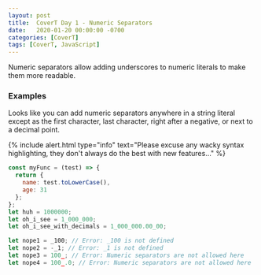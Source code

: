 ```yaml
---
layout: post
title:  CoverT Day 1 - Numeric Separators
date:   2020-01-20 00:00:00 -0700
categories: [CoverT]
tags: [CoverT, JavaScript]
---
```


Numeric separators allow adding underscores to numeric literals to make them more readable.

### Examples

Looks like you can add numeric separators anywhere in a string literal except as the first character, last character, right after a negative, or next to a decimal point.

{% include alert.html 
    type="info" 
    text="Please excuse any wacky syntax highlighting, they don't always do the best with new features..." 
%}

```javascript
const myFunc = (test) => {
  return { 
    name: test.toLowerCase(),
    age: 31
  };
};
let huh = 1000000;
let oh_i_see = 1_000_000;
let oh_i_see_with_decimals = 1_000_000.00_00;

let nope1 = _100; // Error: _100 is not defined
let nope2 = -_1; // Error: _1 is not defined
let nope3 = 100_; // Error: Numeric separators are not allowed here
let nope4 = 100_.0; // Error: Numeric separators are not allowed here
```
